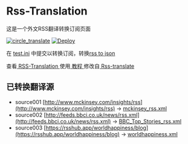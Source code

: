 # Rss-Translation

这是一个外文RSS翻译转换订阅页面 

[![circle_translate](https://github.com/lpda2010/Rss-Translation/actions/workflows/circle_translate.yml/badge.svg)](https://github.com/lpda2010/Rss-Translation/actions/workflows/circle_translate.yml)
[![Deploy](https://github.com/lpda2010/Rss-Translation/actions/workflows/jekyll-gh-pages.yml/badge.svg)](https://github.com/lpda2010/Rss-Translation/actions/workflows/jekyll-gh-pages.yml)

在 [test.ini](https://github.com/lpda2010/Rss-Translation/blob/main/test.ini) 中提交以转换订阅，转换[rss to json](https://rss2json.com/)

查看[ RSS-Translation ](https://lpda2010.github.io/RSS-Translation)使用[ 教程 ](https://www.tjsky.net/tutorial/644)修改自[ Rss-translate ](https://github.com/rcy1314/Rss-Translation/)

## 已转换翻译源

 - source001 [http://www.mckinsey.com/insights/rss](http://www.mckinsey.com/insights/rss) -> [mckinsey_rss.xml](rss/mckinsey_rss.xml)
 - source002 [http://feeds.bbci.co.uk/news/rss.xml](http://feeds.bbci.co.uk/news/rss.xml) -> [BBC_Top_Stories_rss.xml](rss/BBC_Top_Stories_rss.xml)
 - source003 [https://rsshub.app/worldhappiness/blog](https://rsshub.app/worldhappiness/blog) -> [worldhappiness.xml](rss/worldhappiness.xml)
